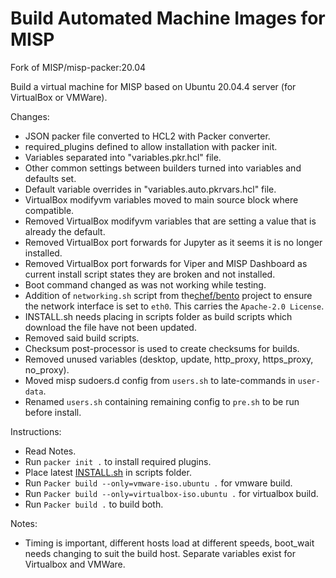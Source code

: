 # Build Automated Machine Images for MISP

Fork of MISP/misp-packer:20.04

Build a virtual machine for MISP based on Ubuntu 20.04.4 server
(for VirtualBox or VMWare).

Changes:

-   JSON packer file converted to HCL2 with Packer converter.
-   required_plugins defined to allow installation with packer init.
-   Variables separated into "variables.pkr.hcl" file.
-   Other common settings between builders turned into variables and defaults set.
-   Default variable overrides in "variables.auto.pkrvars.hcl" file.
-   VirtualBox modifyvm variables moved to main source block where compatible.
-   Removed VirtualBox modifyvm variables that are setting a value that is already the default.
-   Removed VirtualBox port forwards for Jupyter as it seems it is no longer installed.
-   Removed VirtualBox port forwards for Viper and MISP Dashboard as current install script states they are broken and not installed.
-   Boot command changed as was not working while testing.
-   Addition of `networking.sh` script from the[chef/bento](https://github.com/chef/bento) project to ensure the network interface is set to `eth0`. This carries  the `Apache-2.0 License`.
-   INSTALL.sh needs placing in scripts folder as build scripts which download the file have not been updated.
-   Removed said build scripts.
-   Checksum post-processor is used to create checksums for builds.
-   Removed unused variables (desktop, update, http_proxy, https_proxy, no_proxy).
-   Moved misp sudoers.d config from `users.sh` to late-commands in `user-data`.
-   Renamed `users.sh` containing remaining config to `pre.sh` to be run before install.

Instructions:
-   Read Notes.
-   Run `packer init .` to install required plugins.
-   Place latest [INSTALL.sh]("https://raw.githubusercontent.com/MISP/MISP/2.4/INSTALL/INSTALL.sh") in scripts folder.
-   Run `Packer build --only=vmware-iso.ubuntu .` for vmware build.
-   Run `Packer build --only=virtualbox-iso.ubuntu .` for virtualbox build.
-   Run `Packer build .` to build both.

Notes:
-   Timing is important, different hosts load at different speeds, boot_wait needs changing to suit the build host. Separate variables exist for Virtualbox and VMWare.